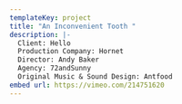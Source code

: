 ```yaml
---
templateKey: project
title: "An Inconvenient Tooth "
description: |-
  Client: Hello
  Production Company: Hornet
  Director: Andy Baker
  Agency: 72andSunny
  Original Music & Sound Design: Antfood
embed url: https://vimeo.com/214751620
---
```

